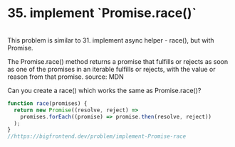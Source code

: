 <h1>35. implement `Promise.race()`
</h1>

<br/>
This problem is similar to 31. implement async helper - race(), but with Promise.

The Promise.race() method returns a promise that fulfills or rejects as soon as one of the promises in an iterable fulfills or rejects, with the value or reason from that promise. source: MDN

Can you create a race() which works the same as Promise.race()?
<br/>

```javascript
function race(promises) {
  return new Promise((resolve, reject) =>
    promises.forEach((promise) => promise.then(resolve, reject))
  );
}
//https://bigfrontend.dev/problem/implement-Promise-race
```
